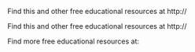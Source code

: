 Find this and other free educational resources at http://

Find this and other free educational resources at http://

Find more free educational resources at: